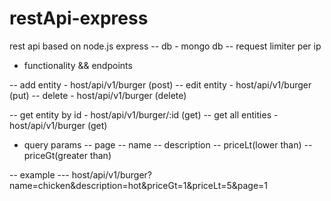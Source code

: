 # restApi-express
rest api based on node.js express
-- db - mongo db
-- request limiter per ip

- functionality && endpoints

-- add entity - host/api/v1/burger (post)
-- edit entity - host/api/v1/burger (put)
-- delete - host/api/v1/burger (delete)

-- get entity by id - host/api/v1/burger/:id (get) 
-- get all entities - host/api/v1/burger (get) 
   - query params
   -- page
   -- name
   -- description
   -- priceLt(lower than)
   -- priceGt(greater than)
   
   -- example
   --- host/api/v1/burger?name=chicken&description=hot&priceGt=1&priceLt=5&page=1



